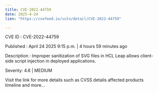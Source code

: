 ```yaml
---
title: CVE-2022-44759
date: 2025-4-24
lien: "https://cvefeed.io/vuln/detail/CVE-2022-44759"

---
```


CVE ID : CVE-2022-44759

Published :  April 24
2025
9:15 p.m. | 4 hours
59 minutes ago

Description : Improper sanitization of SVG files in HCL Leap
allows client-side script injection in deployed applications.

Severity: 4.6 | MEDIUM

Visit the link for more details
such as CVSS details
affected products
timeline
and more...
